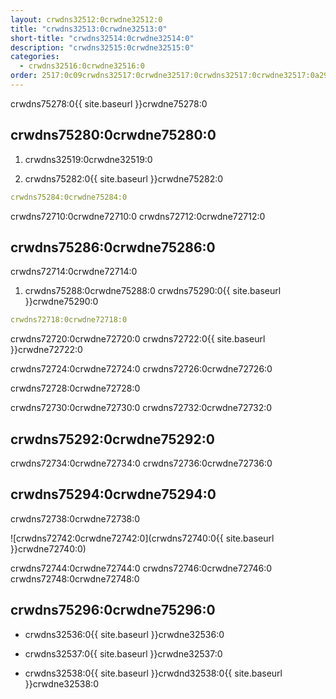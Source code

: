 ```yaml
---
layout: crwdns32512:0crwdne32512:0
title: "crwdns32513:0crwdne32513:0"
short-title: "crwdns32514:0crwdne32514:0"
description: "crwdns32515:0crwdne32515:0"
categories:
  - crwdns32516:0crwdne32516:0
order: 2517:0c09crwdns32517:0crwdne32517:0crwdns32517:0crwdne32517:0a29b3.56057652crwdns32517:0crwdne32517:0
---
```

crwdns75278:0{{ site.baseurl }}crwdne75278:0

## crwdns75280:0crwdne75280:0

1. crwdns32519:0crwdne32519:0

2. crwdns75282:0{{ site.baseurl }}crwdne75282:0

```yaml
crwdns75284:0crwdne75284:0
```

crwdns72710:0crwdne72710:0 crwdns72712:0crwdne72712:0

## crwdns75286:0crwdne75286:0

crwdns72714:0crwdne72714:0

1. crwdns75288:0crwdne75288:0 crwdns75290:0{{ site.baseurl }}crwdne75290:0 

```yaml
crwdns72718:0crwdne72718:0
```

crwdns72720:0crwdne72720:0 crwdns72722:0{{ site.baseurl }}crwdne72722:0

crwdns72724:0crwdne72724:0 crwdns72726:0crwdne72726:0

crwdns72728:0crwdne72728:0

crwdns72730:0crwdne72730:0 crwdns72732:0crwdne72732:0

## crwdns75292:0crwdne75292:0

crwdns72734:0crwdne72734:0 crwdns72736:0crwdne72736:0

## crwdns75294:0crwdne75294:0

crwdns72738:0crwdne72738:0

![crwdns72742:0crwdne72742:0](crwdns72740:0{{ site.baseurl }}crwdne72740:0)

crwdns72744:0crwdne72744:0 crwdns72746:0crwdne72746:0 crwdns72748:0crwdne72748:0

## crwdns75296:0crwdne75296:0

- crwdns32536:0{{ site.baseurl }}crwdne32536:0

- crwdns32537:0{{ site.baseurl }}crwdne32537:0

- crwdns32538:0{{ site.baseurl }}crwdnd32538:0{{ site.baseurl }}crwdne32538:0